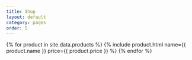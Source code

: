 ```yaml
---
title: Shop
layout: default
category: pages
order: 5
---
```


{% for product in site.data.products %}
{% include product.html name={{ product.name }} price={{ product.price }} %}
{% endfor %}
